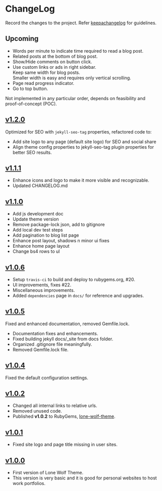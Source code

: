 # ChangeLog

Record the changes to the project.
Refer [keepachangelog](https://keepachangelog.com/) for guidelines.

## Upcoming

* Words per minute to indicate time required to read a blog post.
* Related posts at the bottom of blog post.
* Show/Hide comments on button click.
* Use custom links or ads in right sidebar.\
  Keep same width for blog posts.\
  Smaller width is easy and requires only vertical scrolling.
* Page read progress indicator.
* Go to top button.

Not implemented in any particular order, depends on feasibility and\
proof-of-concept (POC).

## [v1.2.0](https://github.com/manid2/lone-wolf-theme/releases/tag/v1.2.0)

Optimized for SEO with `jekyll-seo-tag` properties, refactored code to:

* Add site logo to any page (default site logo) for SEO and social share
* Align theme config properties to jekyll-seo-tag plugin properties for\
  better SEO results.

## [v1.1.1](https://github.com/manid2/lone-wolf-theme/releases/tag/v1.1.1)

* Enhance icons and logo to make it more visible and recognizable.
* Updated CHANGELOG.md

## [v1.1.0](https://github.com/manid2/lone-wolf-theme/releases/tag/v1.1.0)

* Add js development doc
* Update theme version
* Remove package-lock json, add to gitignore
* Add local dev test steps
* Add pagination to blog list page
* Enhance post layout, shadows n minor ui fixes
* Enhance home page layout
* Change bs4 rows to ul

## [v1.0.6](https://github.com/manid2/lone-wolf-theme/releases/tag/v1.0.6)

- Setup `travis-ci` to build and deploy to rubygems.org, #20.
- UI improvements, fixes #22.
- Miscellaneous improvements.
- Added `dependencies` page in `docs/` for reference and upgrades.

## [v1.0.5](https://github.com/manid2/lone-wolf-theme/releases/tag/v1.0.5)

Fixed and enhanced documentation, removed Gemfile.lock.

- Documentation fixes and enhancements.
- Fixed building jekyll docs/_site from docs folder.
- Organized .gitignore file meaningfully.
- Removed Gemfile.lock file.

## [v1.0.4](https://github.com/manid2/lone-wolf-theme/releases/tag/v1.0.4)

Fixed the default configuration settings.

## [v1.0.2](https://github.com/manid2/lone-wolf-theme/releases/tag/v1.0.2)

- Changed all internal links to relative urls.
- Removed unused code.
- Published **v1.0.2** to RubyGems, [lone-wolf-theme](https://rubygems.org/gems/lone-wolf-theme).

## [v1.0.1](https://github.com/manid2/lone-wolf-theme/releases/tag/v1.0.1)

- Fixed site logo and page title missing in user sites.

## [v1.0.0](https://github.com/manid2/lone-wolf-theme/releases/tag/v1.0.0)

- First version of Lone Wolf Theme.
- This version is very basic and it is  good for personal websites to host work portfolios.

